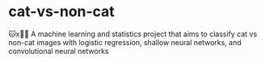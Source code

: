 # cat-vs-non-cat
🐱x🐱⃠    A machine learning and statistics project that aims to classify cat vs non-cat images with logistic regression, shallow neural networks, and convolutional neural networks
